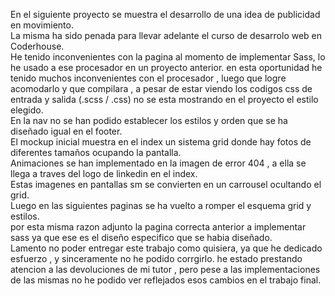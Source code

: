 <p class="has-line-data" data-line-start="0" data-line-end="10">En el siguiente proyecto se muestra el desarrollo de una idea de publicidad en movimiento.<br> La misma ha sido penada para llevar adelante el curso de desarrolo web en Coderhouse.<br> He tenido inconvenientes con la pagina al momento de implementar Sass, lo he usado a ese procesador en un proyecto anterior. en esta oportunidad he tenido muchos inconvenientes con el procesador , luego que logre acomodarlo y que compilara , a pesar de estar viendo los codigos css de entrada y salida (.scss / .css) no se esta mostrando en el proyecto el estilo elegido.<br> En la nav no se han podido establecer los estilos y orden que se ha diseñado igual en el footer.<br> El mockup inicial muestra en el index un sistema grid donde hay fotos de diferentes tamaños ocupando la pantalla.<br> Animaciones se han implementado en la imagen de error 404 , a ella se llega a traves del logo de linkedin en el index.<br> Estas imagenes en pantallas sm se convierten en un carrousel ocultando el grid.<br> Luego en las siguientes paginas se ha vuelto a romper el esquema grid y estilos.<br> por esta misma razon adjunto la pagina correcta anterior a implementar sass ya que ese es el diseño especifico que se habia diseñado.<br> Lamento no poder entregar este trabajo como quisiera, ya que he dedicado esfuerzo , y sinceramente no he podido corrgirlo. he estado prestando atencion a las devoluciones de mi tutor , pero pese a las implementaciones de las mismas no he podido ver reflejados esos cambios en el trabajo final.</p>